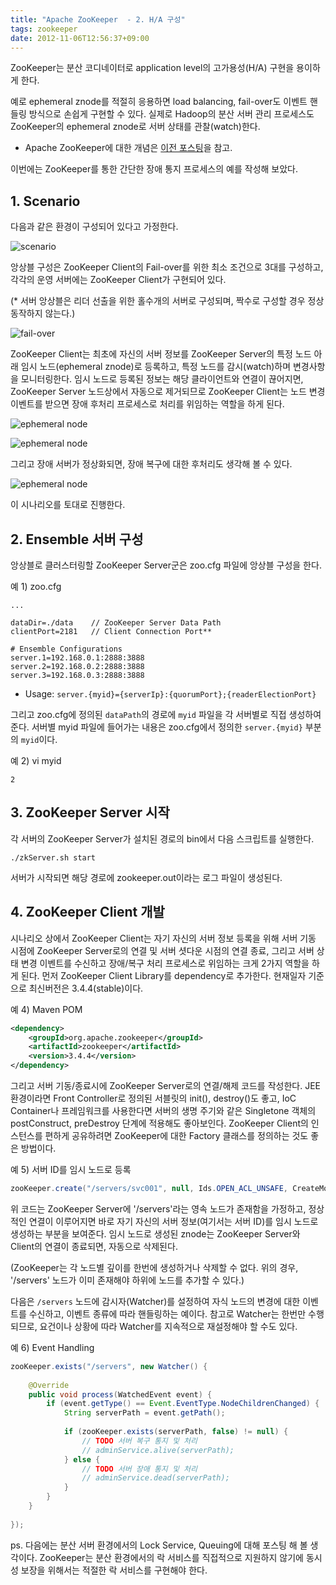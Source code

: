 ```yaml
---
title: "Apache ZooKeeper  - 2. H/A 구성"
tags: zookeeper
date: 2012-11-06T12:56:37+09:00
---
```


ZooKeeper는 분산 코디네이터로 application level의 고가용성(H/A) 구현을 용이하게 한다.

예로 ephemeral znode를 적절히 응용하면 load balancing, fail-over도 이벤트 핸들링 방식으로 손쉽게 구현할 수 있다. 실제로 Hadoop의 분산 서버 관리 프로세스도 ZooKeeper의 ephemeral znode로 서버 상태를 관찰(watch)한다.

- Apache ZooKeeper에 대한 개념은 [이전 포스팅](https://blog.xenomity.com/Apache-ZooKeeper-1-Overview)을 참고.

이번에는 ZooKeeper를 통한 간단한 장애 통지 프로세스의 예를 작성해 보았다.
 

## 1. Scenario
다음과 같은 환경이 구성되어 있다고 가정한다.

![scenario](/assets/image/2012-11-06-201211071412.jpg)

앙상블 구성은 ZooKeeper Client의 Fail-over를 위한 최소 조건으로 3대를 구성하고, 각각의 운영 서버에는 ZooKeeper Client가 구현되어 있다.

(* 서버 앙상블은 리더 선출을 위한 홀수개의 서버로 구성되며, 짝수로 구성할 경우 정상 동작하지 않는다.)

![fail-over](/assets/image/2012-11-06-201211071417.jpg)

ZooKeeper Client는 최초에 자신의 서버 정보를 ZooKeeper Server의 특정 노드 아래 임시 노드(ephemeral znode)로 등록하고, 특정 노드를 감시(watch)하며 변경사항을 모니터링한다. 임시 노드로 등록된 정보는 해당 클라이언트와 연결이 끊어지면, ZooKeeper Server 노드상에서 자동으로 제거되므로 ZooKeeper Client는 노드 변경 이벤트를 받으면 장애 후처리 프로세스로 처리를 위임하는 역할을 하게 된다.

![ephemeral node](/assets/image/2012-11-06-201211071413.jpg)

![ephemeral node](/assets/image/2012-11-06-201211071415.jpg)

그리고 장애 서버가 정상화되면, 장애 복구에 대한 후처리도 생각해 볼 수 있다.

![ephemeral node](/assets/image/2012-11-06-201211071416.jpg)

이 시나리오를 토대로 진행한다.
 

## 2. Ensemble 서버 구성
앙상블로 클러스터링할 ZooKeeper Server군은 zoo.cfg 파일에 앙상블 구성을 한다.

예 1) zoo.cfg
```
...

dataDir=./data    // ZooKeeper Server Data Path  
clientPort=2181   // Client Connection Port**

# Ensemble Configurations
server.1=192.168.0.1:2888:3888  
server.2=192.168.0.2:2888:3888
server.3=192.168.0.3:2888:3888
```
- Usage: `server.{myid}={serverIp}:{quorumPort};{readerElectionPort}`

그리고 zoo.cfg에 정의된 `dataPath`의 경로에 `myid` 파일을 각 서버별로 직접 생성하여 준다. 서버별 myid 파일에 들어가는 내용은 zoo.cfg에서 정의한 `server.{myid}` 부분의 `myid`이다.

예 2) vi myid
```
2
```
 

## 3. ZooKeeper Server 시작
각 서버의 ZooKeeper Server가 설치된 경로의 bin에서 다음 스크립트를 실행한다.

`./zkServer.sh start`

서버가 시작되면 해당 경로에 zookeeper.out이라는 로그 파일이 생성된다.
 

## 4. ZooKeeper Client 개발
시나리오 상에서 ZooKeeper Client는 자기 자신의 서버 정보 등록을 위해 서버 기동 시점에 ZooKeeper Server로의 연결 및 서버 셧다운 시점의 연결 종료, 그리고 서버 상태 변경 이벤트를 수신하고 장애/복구 처리 프로세스로 위임하는 크게 2가지 역할을 하게 된다. 먼저 ZooKeeper Client Library를 dependency로 추가한다. 현재일자 기준으로 최신버전은 3.4.4(stable)이다.

예 4) Maven POM
```xml
<dependency>
    <groupId>org.apache.zookeeper</groupId>
    <artifactId>zookeeper</artifactId>
    <version>3.4.4</version>
</dependency>
```

그리고 서버 기동/종료시에 ZooKeeper Server로의 연결/해제 코드를 작성한다. JEE 환경이라면 Front Controller로 정의된 서블릿의 init(), destroy()도 좋고, IoC Container나 프레임워크를 사용한다면 서버의 생명 주기와 같은 Singletone 객체의 postConstruct, preDestroy 단계에 적용해도 좋아보인다. ZooKeeper Client의 인스턴스를 편하게 공유하려면 ZooKeeper에 대한 Factory 클래스를 정의하는 것도 좋은 방법이다.

예 5) 서버 ID를 임시 노드로 등록
```java
zooKeeper.create("/servers/svc001", null, Ids.OPEN_ACL_UNSAFE, CreateMode.EPHEMERAL);
```

위 코드는 ZooKeeper Server에 '/servers'라는 영속 노드가 존재함을 가정하고, 정상적인 연결이 이루어지면 바로 자기 자신의 서버 정보(여기서는 서버 ID)를 임시 노드로 생성하는 부분을 보여준다. 임시 노드로 생성된 znode는 ZooKeeper Server와 Client의 연결이 종료되면, 자동으로 삭제된다.

(ZooKeeper는 각 노드별 깊이를 한번에 생성하거나 삭제할 수 없다. 위의 경우, '/servers' 노드가 이미 존재해야 하위에 노드를 추가할 수 있다.)

다음은 `/servers` 노드에 감시자(Watcher)를 설정하여 자식 노드의 변경에 대한 이벤트를 수신하고, 이벤트 종류에 따라 핸들링하는 예이다. 참고로 Watcher는 한번만 수행되므로, 요건이나 상황에 따라 Watcher를 지속적으로 재설정해야 할 수도 있다.

예 6) Event Handling
```java
zooKeeper.exists("/servers", new Watcher() {
 
    @Override
    public void process(WatchedEvent event) {
        if (event.getType() == Event.EventType.NodeChildrenChanged) {
            String serverPath = event.getPath();
 
            if (zooKeeper.exists(serverPath, false) != null) {
                // TODO 서버 복구 통지 및 처리
                // adminService.alive(serverPath);
            } else {
                // TODO 서버 장애 통지 및 처리
                // adminService.dead(serverPath);
            }
        }
    }
 
});
```

ps. 다음에는 분산 서버 환경에서의 Lock Service, Queuing에 대해 포스팅 해 볼 생각이다. ZooKeeper는 분산 환경에서의 락 서비스를 직접적으로 지원하지 않기에 동시성 보장을 위해서는 적절한 락 서비스를 구현해야 한다.

 

